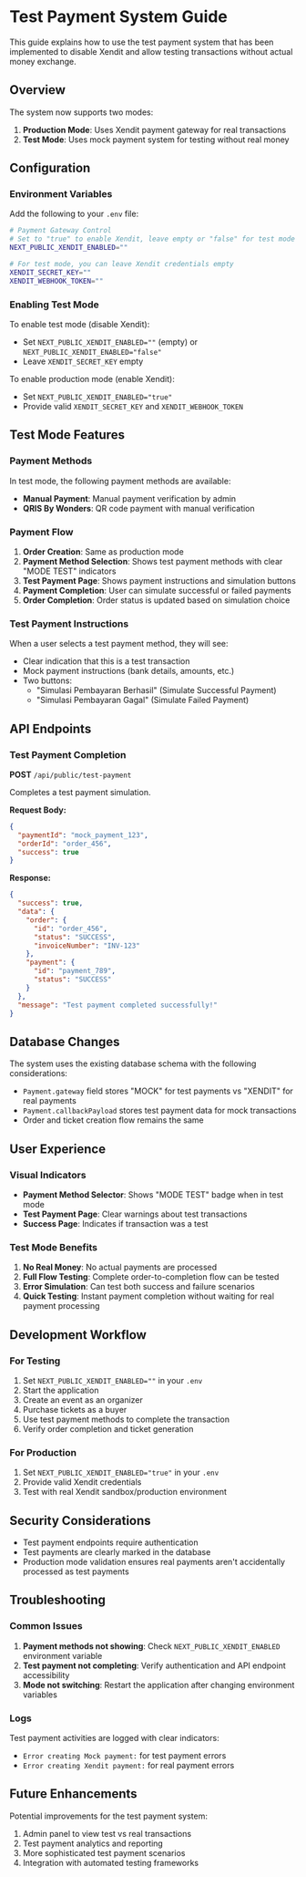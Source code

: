 # Test Payment System Guide

This guide explains how to use the test payment system that has been implemented to disable Xendit and allow testing transactions without actual money exchange.

## Overview

The system now supports two modes:
1. **Production Mode**: Uses Xendit payment gateway for real transactions
2. **Test Mode**: Uses mock payment system for testing without real money

## Configuration

### Environment Variables

Add the following to your `.env` file:

```bash
# Payment Gateway Control
# Set to "true" to enable Xendit, leave empty or "false" for test mode
NEXT_PUBLIC_XENDIT_ENABLED=""

# For test mode, you can leave Xendit credentials empty
XENDIT_SECRET_KEY=""
XENDIT_WEBHOOK_TOKEN=""
```

### Enabling Test Mode

To enable test mode (disable Xendit):
- Set `NEXT_PUBLIC_XENDIT_ENABLED=""` (empty) or `NEXT_PUBLIC_XENDIT_ENABLED="false"`
- Leave `XENDIT_SECRET_KEY` empty

To enable production mode (enable Xendit):
- Set `NEXT_PUBLIC_XENDIT_ENABLED="true"`
- Provide valid `XENDIT_SECRET_KEY` and `XENDIT_WEBHOOK_TOKEN`

## Test Mode Features

### Payment Methods

In test mode, the following payment methods are available:
- **Manual Payment**: Manual payment verification by admin
- **QRIS By Wonders**: QR code payment with manual verification

### Payment Flow

1. **Order Creation**: Same as production mode
2. **Payment Method Selection**: Shows test payment methods with clear "MODE TEST" indicators
3. **Test Payment Page**: Shows payment instructions and simulation buttons
4. **Payment Completion**: User can simulate successful or failed payments
5. **Order Completion**: Order status is updated based on simulation choice

### Test Payment Instructions

When a user selects a test payment method, they will see:
- Clear indication that this is a test transaction
- Mock payment instructions (bank details, amounts, etc.)
- Two buttons:
  - "Simulasi Pembayaran Berhasil" (Simulate Successful Payment)
  - "Simulasi Pembayaran Gagal" (Simulate Failed Payment)

## API Endpoints

### Test Payment Completion

**POST** `/api/public/test-payment`

Completes a test payment simulation.

**Request Body:**
```json
{
  "paymentId": "mock_payment_123",
  "orderId": "order_456",
  "success": true
}
```

**Response:**
```json
{
  "success": true,
  "data": {
    "order": {
      "id": "order_456",
      "status": "SUCCESS",
      "invoiceNumber": "INV-123"
    },
    "payment": {
      "id": "payment_789",
      "status": "SUCCESS"
    }
  },
  "message": "Test payment completed successfully!"
}
```

## Database Changes

The system uses the existing database schema with the following considerations:
- `Payment.gateway` field stores "MOCK" for test payments vs "XENDIT" for real payments
- `Payment.callbackPayload` stores test payment data for mock transactions
- Order and ticket creation flow remains the same

## User Experience

### Visual Indicators

- **Payment Method Selector**: Shows "MODE TEST" badge when in test mode
- **Test Payment Page**: Clear warnings about test transactions
- **Success Page**: Indicates if transaction was a test

### Test Mode Benefits

1. **No Real Money**: No actual payments are processed
2. **Full Flow Testing**: Complete order-to-completion flow can be tested
3. **Error Simulation**: Can test both success and failure scenarios
4. **Quick Testing**: Instant payment completion without waiting for real payment processing

## Development Workflow

### For Testing

1. Set `NEXT_PUBLIC_XENDIT_ENABLED=""` in your `.env`
2. Start the application
3. Create an event as an organizer
4. Purchase tickets as a buyer
5. Use test payment methods to complete the transaction
6. Verify order completion and ticket generation

### For Production

1. Set `NEXT_PUBLIC_XENDIT_ENABLED="true"` in your `.env`
2. Provide valid Xendit credentials
3. Test with real Xendit sandbox/production environment

## Security Considerations

- Test payment endpoints require authentication
- Test payments are clearly marked in the database
- Production mode validation ensures real payments aren't accidentally processed as test payments

## Troubleshooting

### Common Issues

1. **Payment methods not showing**: Check `NEXT_PUBLIC_XENDIT_ENABLED` environment variable
2. **Test payment not completing**: Verify authentication and API endpoint accessibility
3. **Mode not switching**: Restart the application after changing environment variables

### Logs

Test payment activities are logged with clear indicators:
- `Error creating Mock payment:` for test payment errors
- `Error creating Xendit payment:` for real payment errors

## Future Enhancements

Potential improvements for the test payment system:
1. Admin panel to view test vs real transactions
2. Test payment analytics and reporting
3. More sophisticated test payment scenarios
4. Integration with automated testing frameworks
